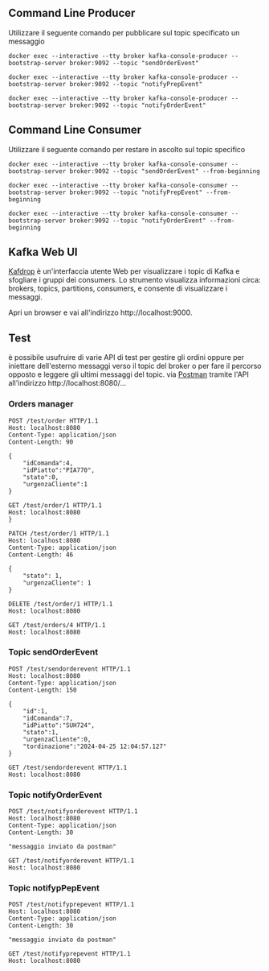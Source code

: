 ## Command Line Producer
Utilizzare il seguente comando per pubblicare sul topic specificato un messaggio
```shell
docker exec --interactive --tty broker kafka-console-producer --bootstrap-server broker:9092 --topic "sendOrderEvent"
```
```shell
docker exec --interactive --tty broker kafka-console-producer --bootstrap-server broker:9092 --topic "notifyPrepEvent"
```
```shell
docker exec --interactive --tty broker kafka-console-producer --bootstrap-server broker:9092 --topic "notifyOrderEvent"
```

## Command Line Consumer
Utilizzare il seguente comando per restare in ascolto sul topic specifico
```shell
docker exec --interactive --tty broker kafka-console-consumer --bootstrap-server broker:9092 --topic "sendOrderEvent" --from-beginning
```
```shell
docker exec --interactive --tty broker kafka-console-consumer --bootstrap-server broker:9092 --topic "notifyPrepEvent" --from-beginning
```
```shell
docker exec --interactive --tty broker kafka-console-consumer --bootstrap-server broker:9092 --topic "notifyOrderEvent" --from-beginning
```

## Kafka Web UI
[Kafdrop](https://github.com/obsidiandynamics/kafdrop) è un'interfaccia utente Web per visualizzare i topic di Kafka
e sfogliare i gruppi dei consumers.
Lo strumento visualizza informazioni circa: brokers, topics, partitions, consumers, e consente di visualizzare i messaggi.

Apri un browser e vai all'indirizzo http://localhost:9000.

## Test
è possibile usufruire di varie API di test per gestire gli ordini oppure per iniettare dell'esterno messaggi verso
il topic del broker o per fare il percorso opposto e leggere gli ultimi messaggi del topic.
via [Postman](https://web.postman.co//) tramite l'API all'indirizzo http://localhost:8080/...
### Orders manager
```http request
POST /test/order HTTP/1.1
Host: localhost:8080
Content-Type: application/json
Content-Length: 90

{
    "idComanda":4,
    "idPiatto":"PIA770",
    "stato":0,
    "urgenzaCliente":1
}
```
```http request
GET /test/order/1 HTTP/1.1
Host: localhost:8080
}
```
```http request
PATCH /test/order/1 HTTP/1.1
Host: localhost:8080
Content-Type: application/json
Content-Length: 46

{
    "stato": 1,
    "urgenzaCliente": 1
}
```
```http request
DELETE /test/order/1 HTTP/1.1
Host: localhost:8080
```
```http request
GET /test/orders/4 HTTP/1.1
Host: localhost:8080
```
### Topic sendOrderEvent
```http request
POST /test/sendorderevent HTTP/1.1
Host: localhost:8080
Content-Type: application/json
Content-Length: 150

{
    "id":1,
    "idComanda":7,
    "idPiatto":"SUH724",
    "stato":1,
    "urgenzaCliente":0,
    "tordinazione":"2024-04-25 12:04:57.127"
}
``` 
```http request
GET /test/sendorderevent HTTP/1.1
Host: localhost:8080
``` 
### Topic notifyOrderEvent
```http request
POST /test/notifyorderevent HTTP/1.1
Host: localhost:8080
Content-Type: application/json
Content-Length: 30

"messaggio inviato da postman"
``` 
```http request
GET /test/notifyorderevent HTTP/1.1
Host: localhost:8080
``` 
### Topic notifypPepEvent
```http request
POST /test/notifyprepevent HTTP/1.1
Host: localhost:8080
Content-Type: application/json
Content-Length: 30

"messaggio inviato da postman"
``` 
```http request
GET /test/notifyprepevent HTTP/1.1
Host: localhost:8080
``` 
